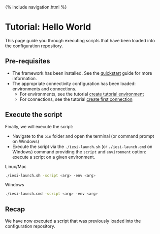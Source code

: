 {% include navigation.html %}

# Tutorial: Hello World

This page guide you through executing scripts that have been loaded into the configuration repository. 

## Pre-requisites

* The framework has been installed. See the [quickstart](/{{site.repository}}/pages/quickstart.html) guide for more information.
* The appropriate connectivity configuration has been loaded: environments and connections. 
  * For environments, see the tutorial [create tutorial environment](/{{site.repository}}/pages/tutorial/tutorialenvironment.html)
  * For connections, see the tutorial [create first connection](/{{site.repository}}/pages/tutorial/createfirstconnection.html)

## Execute the script

Finally, we will execute the script:
* Navigate to the `bin` folder and open the terminal (or command prompt on Windows)
* Execute the script via the `./iesi-launch.sh` (or `./iesi-launch.cmd` on Windows) command providing 
the `script` and `environment` option: execute a script on a given environment. 

Linux/Mac
```bash
./iesi-launch.sh -script <arg> -env <arg>
```
Windows
```bash
./iesi-launch.cmd -script <arg> -env <arg>
```

## Recap

We have now executed a script that was previously loaded into the configuration repository. 
